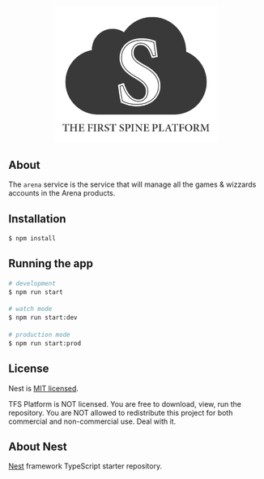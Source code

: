 <p align="center">
  <a href="http://nestjs.com/" target="blank"><img src="platform.png" width="320" alt="Platform Logo" /></a>
</p>

## About

The `arena` service is the service that will manage all the games & wizzards accounts in the Arena products.

## Installation

```bash
$ npm install
```

## Running the app

```bash
# development
$ npm run start

# watch mode
$ npm run start:dev

# production mode
$ npm run start:prod
```
## License

Nest is [MIT licensed](LICENSE).

TFS Platform is NOT licensed. You are free to download, view, run the repository. You are NOT allowed to redistribute this project for both commercial and non-commercial use. Deal with it.


## About Nest

[Nest](https://github.com/nestjs/nest) framework TypeScript starter repository.
